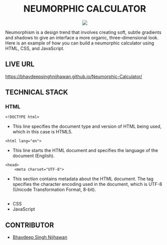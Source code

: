 <h1 align="center">NEUMORPHIC CALCULATOR</h1>

<p align="center">
  <img src="https://github.com/BhavdeepSinghNijhawan/Neumorphic-Calculator/assets/143419096/44984475-8ea0-431b-b896-74073259a60f" />
</p>

Neumorphism is a design trend that involves creating soft, subtle gradients and shadows to give an interface a more organic, three-dimensional look. Here is an example of how you can build a neumorphic calculator using HTML, CSS, and JavaScript.

## LIVE URL

https://bhavdeepsinghnijhawan.github.io/Neumorphic-Calculator/

## TECHNICAL STACK

### HTML

```
<!DOCTYPE html>
```
- This line specifies the document type and version of HTML being used, which in this case is HTML5.
```
<html lang="en">
```
- This line starts the HTML document and specifies the language of the document (English).
```
<head>
    <meta charset="UTF-8">
```
- This section contains metadata about the HTML document. The <meta charset="UTF-8"> tag specifies the character encoding used in the document, which is UTF-8 (Unicode Transformation Format, 8-bit).
```

```
- CSS
- JavaScript

## CONTRIBUTOR

- [Bhavdeep Singh Nijhawan](https://www.linkedin.com/in/bhavdeep-singh-nijhawan-739634280)
